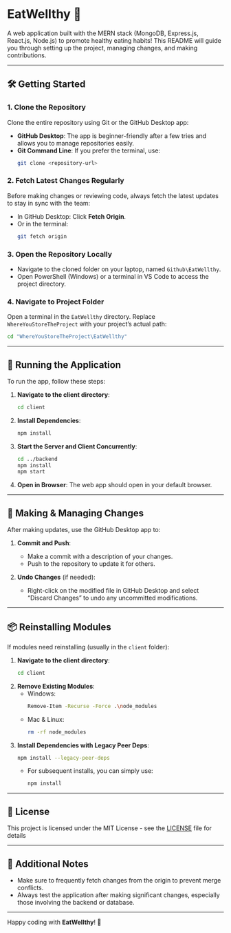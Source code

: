 # EatWellthy 🍲
A web application built with the MERN stack (MongoDB, Express.js, React.js, Node.js) to promote healthy eating habits! This README will guide you through setting up the project, managing changes, and making contributions.

---

## 🛠️ Getting Started

### 1. Clone the Repository
Clone the entire repository using Git or the GitHub Desktop app:
   - **GitHub Desktop**: The app is beginner-friendly after a few tries and allows you to manage repositories easily.
   - **Git Command Line**: If you prefer the terminal, use:
     ```bash
     git clone <repository-url>
     ```

### 2. Fetch Latest Changes Regularly
Before making changes or reviewing code, always fetch the latest updates to stay in sync with the team:
   - In GitHub Desktop: Click **Fetch Origin**.
   - Or in the terminal:
     ```bash
     git fetch origin
     ```

### 3. Open the Repository Locally
   - Navigate to the cloned folder on your laptop, named `Github\EatWellthy`.
   - Open PowerShell (Windows) or a terminal in VS Code to access the project directory.

### 4. Navigate to Project Folder
   Open a terminal in the `EatWellthy` directory. Replace `WhereYouStoreTheProject` with your project’s actual path:
   ```bash
   cd "WhereYouStoreTheProject\EatWellthy"
   ```

---

## 🚀 Running the Application

To run the app, follow these steps:
1. **Navigate to the client directory**:
   ```bash
   cd client
   ```
2. **Install Dependencies**:
   ```bash
   npm install
   ```
3. **Start the Server and Client Concurrently**:
   ```bash
   cd ../backend
   npm install
   npm start
   ```
4. **Open in Browser**:
   The web app should open in your default browser.

---

## 🔄 Making & Managing Changes

After making updates, use the GitHub Desktop app to:
1. **Commit and Push**:
   - Make a commit with a description of your changes.
   - Push to the repository to update it for others.

2. **Undo Changes** (if needed):
   - Right-click on the modified file in GitHub Desktop and select “Discard Changes” to undo any uncommitted modifications.

---

## 📦 Reinstalling Modules

If modules need reinstalling (usually in the `client` folder):
1. **Navigate to the client directory**:
   ```bash
   cd client
   ```
2. **Remove Existing Modules**:
   - Windows:
     ```bash
     Remove-Item -Recurse -Force .\node_modules
     ```
   - Mac & Linux:
     ```bash
     rm -rf node_modules
     ```
3. **Install Dependencies with Legacy Peer Deps**:
   ```bash
   npm install --legacy-peer-deps
   ```
   - For subsequent installs, you can simply use:
     ```bash
     npm install
     ```

---

## 📜 License
This project is licensed under the MIT License - see the [LICENSE](LICENSE) file for details

---

## 📝 Additional Notes

- Make sure to frequently fetch changes from the origin to prevent merge conflicts.
- Always test the application after making significant changes, especially those involving the backend or database.

---

Happy coding with **EatWellthy**! 💪
